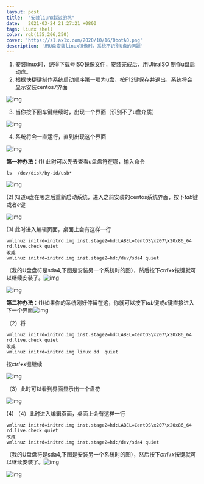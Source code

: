 ```yaml
---
layout: post
title:  "安装liunx踩过的坑"
date:   2021-03-24 21:27:21 +0800
tags: liunx shell
color: rgb(135,206,250)
cover: 'https://s1.ax1x.com/2020/10/16/0botAO.png'
description: '用U盘安装linux镜像时，系统不识别U盘的问题'
---
```


1. 安装linux时，记得下载号ISO镜像文件，安装完成后，用UltraISO 制作u盘启动盘。
2. 根据快捷键制作系统启动顺序第一项为u盘，按F12键保存并退出，系统将会   显示安装centos7界面

![img](https://i.loli.net/2021/03/24/yNK576bnDm1Rito.jpg)

3. 当你按下回车键继续时，出现一个界面（识别不了u盘介质）

![img](https://i.loli.net/2021/03/24/kHF8Ux3cGuTfYay.png)

4. 系统将会一直运行，直到出现这个界面

![img](https://i.loli.net/2021/03/24/A6UYCb7mZHTt9JE.png) 

 **第一种办法**：(1) 此时可以先去查看u盘盘符在哪，输入命令

`ls  /dev/disk/by-id/usb*`

![img](https://i.loli.net/2021/03/24/1tDi63gEVZGnkF2.png) 

(2) 知道u盘在哪之后重新启动系统，进入之前安装的centos系统界面，按下*tab*键或者*e*键

![img](https://i.loli.net/2021/03/24/yNK576bnDm1Rito.jpg) 

 

(3) 此时进入编辑页面，桌面上会有这样一行

```
vmlinuz initrd=initrd.img inst.stage2=hd:LABEL=CentOS\x207\x20x86_64 rd.live.check quiet
改成
vmlinuz initrd=initrd.img inst.stage2=hd:/dev/sda4 quiet 
```

（我的U盘盘符是sda4,下图是安装另一个系统时的图），然后按下*ctrl+x*按键就可以继续安装了。![img](https://i.loli.net/2021/03/24/v2zoan7FmxwDPyd.png)

![img](https://i.loli.net/2021/03/24/1G7yMobHng9frkp.jpg) 

**第二种办法**：(1)如果你的系统刚好停留在这，你就可以按下*tab*键或*e*键直接进入下一个界面![img](https://i.loli.net/2021/03/24/yNK576bnDm1Rito.jpg)

 

（2）将

```shell
vmlinuz initrd=initrd.img inst.stage2=hd:LABEL=CentOS\x207\x20x86_64 rd.live.check quiet
改成
vmlinuz initrd=initrd.img linux dd  quiet
```

按*ctrl+x*键继续

![img](https://i.loli.net/2021/03/24/t3TFXU7hqNsrQC1.png) 

（3）此时可以看到界面显示出一个盘符

![img](https://i.loli.net/2021/03/24/YIdDp2LK16xj5Xq.png) 

(4) （4）此时进入编辑页面，桌面上会有这样一行

```shell
vmlinuz initrd=initrd.img inst.stage2=hd:LABEL=CentOS\x207\x20x86_64 rd.live.check quiet
改成
vmlinuz initrd=initrd.img inst.stage2=hd:/dev/sda4 quiet 
```

（我的U盘盘符是sda4,下图是安装另一个系统时的图），然后按下*ctrl+x*按键就可以继续安装了。![img](https://i.loli.net/2021/03/24/v2zoan7FmxwDPyd.png)

![img](https://i.loli.net/2021/03/24/1G7yMobHng9frkp.jpg) 